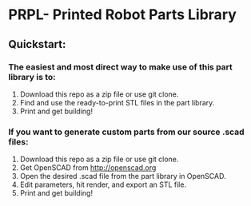 # PRPL- Printed Robot Parts Library 

## Quickstart:

### The easiest and most direct way to make use of this part library is to:

1) Download this repo as a zip file or use git clone.
2) Find and use the ready-to-print STL files in the part library.
3) Print and get building!

### If you want to generate custom parts from our source .scad files:

1) Download this repo as a zip file or use git clone.
2) Get OpenSCAD from http://openscad.org
3) Open the desired .scad file from the part library in OpenSCAD.
4) Edit parameters, hit render, and export an STL file.
5) Print and get building!






